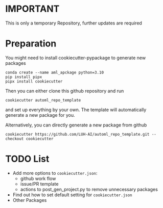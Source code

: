 # IMPORTANT
This is only a temporary Repository, further updates are required

# Preparation
You might need to install cookiecutter-pypackage to generate new packages 
```
conda create --name aml_apckage python=3.10
pip install pipx
pipx install cookiecutter
```

Then you can either clone this github repository and run
```
cookiecutter automl_repo_template
```

and set up everything by your own.
The template will automatically generate a new package for you.

Alternatively, you can directly generate a new package from github  

```
cookiecutter https://github.com/LUH-AI/automl_repo_template.git --checkout cookiecutter
```

# TODO List
* Add more options to `cookiecutter.json`:
  * github work flow
  * issue/PR template 
  * actions to post_gen_project.py to remove unnecessary packages
* Find out how to set default setting for `cookiecutter.json`
* Other Packages